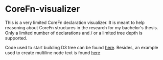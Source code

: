 # CoreFn-visualizer

This is a very limited CoreFn declaration visualizer. It is meant to help reasoning about CoreFn structures in the research for my bachelor's thesis.
Only a limited number of declarations and / or a limited tree depth is supported.

Code used to start building D3 tree can be found [here](https://codepen.io/katzkode/pen/ZegQQB). Besides, an example used to create multiline node text is found [here](https://gist.github.com/mbostock/7555321)